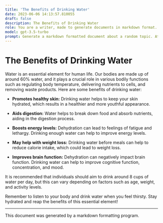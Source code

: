 ```yaml
---
title: 'The Benefits of Drinking Water'
date: 2023-06-06 14:13:57.810055
draft: false
description: The Benefits of Drinking Water
role: You are a writer, made to generate documents in markdown format. It is very important that all of the documents you generate are in valid markdown format.
model: gpt-3.5-turbo
prompt: Generate a markdown formatted document about a random topic. At the bottom, include a disclaimer explaining that the document was generated by you. The first line of the document should be the title. Make sure that the entire document is in proper markdown format, using a mix of various tags to make the document visually appealing.
---
```


# The Benefits of Drinking Water

Water is an essential element for human life. Our bodies are made up of around 60% water, and it plays a crucial role in various bodily functions such as regulating body temperature, delivering nutrients to cells, and removing waste products. Here are some benefits of drinking water:

- **Promotes healthy skin:** Drinking water helps to keep your skin hydrated, which results in a healthier and more youthful appearance.

- **Aids digestion:** Water helps to break down food and absorb nutrients, aiding in the digestion process.

- **Boosts energy levels:** Dehydration can lead to feelings of fatigue and lethargy. Drinking enough water can help to improve energy levels.

- **May help with weight loss:** Drinking water before meals can help to reduce calorie intake, which could lead to weight loss.

- **Improves brain function:** Dehydration can negatively impact brain function. Drinking water can help to improve cognitive function, concentration, and mood.

It is recommended that individuals should aim to drink around 8 cups of water per day, but this can vary depending on factors such as age, weight, and activity levels.

Remember to listen to your body and drink water when you feel thirsty. Stay hydrated and reap the benefits of this essential element!

---

This document was generated by a markdown formatting program.